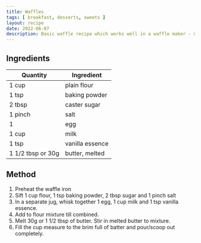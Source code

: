 ```yaml
---
title: Waffles
tags: [ breakfast, desserts, sweets ]
layout: recipe
date: 2022-06-07
description: Basic waffle recipe which works well in a waffle maker - makes 2 large waffles
---
```

## Ingredients

|Quantity|Ingredient
|-|-
|1 cup|plain flour
|1 tsp|baking powder
|2 tbsp|caster sugar
|1 pinch|salt
|1|egg
|1 cup|milk
|1 tsp|vanilla essence
|1 1/2 tbsp or 30g|butter, melted


## Method

1. Preheat the waffle iron
2. Sift 1 cup flour, 1 tsp baking powder, 2 tbsp sugar and 1 pinch salt
3. In a separate jug, whisk together 1 egg, 1 cup milk and 1 tsp vanilla essence. 
4. Add to flour mixture till combined. 
5. Melt 30g or 1 1/2 tbsp of butter. Stir in melted butter to mixture.
6. Fill the cup measure to the brim full of batter and pour/scoop out completely.

    
